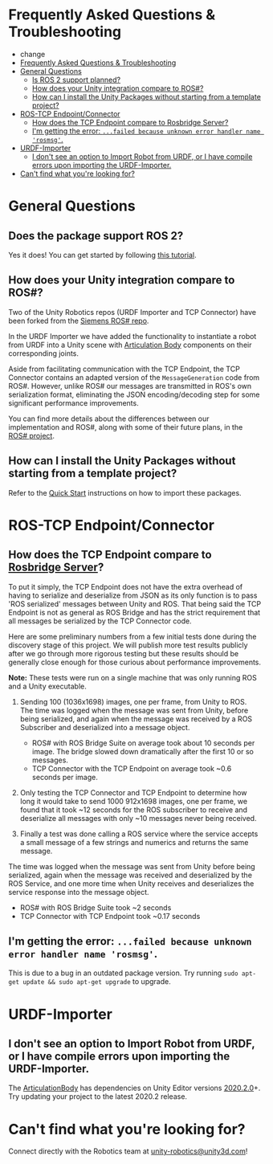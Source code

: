 # Frequently Asked Questions & Troubleshooting
- change
- [Frequently Asked Questions & Troubleshooting](#frequently-asked-questions--troubleshooting)
- [General Questions](#general-questions)
	- [Is ROS 2 support planned?](#is-ros-2-support-planned)
	- [How does your Unity integration compare to ROS#?](#how-does-your-unity-integration-compare-to-ros)
	- [How can I install the Unity Packages without starting from a template project?](#how-can-i-install-the-unity-packages-without-starting-from-a-template-project)
- [ROS-TCP Endpoint/Connector](#ros-tcp-endpointconnector)
	- [How does the TCP Endpoint compare to Rosbridge Server?](#how-does-the-tcp-endpoint-compare-to-rosbridge-server)
	- [I'm getting the error: `...failed because unknown error handler name 'rosmsg'`.](#im-getting-the-error-failed-because-unknown-error-handler-name-rosmsg)
- [URDF-Importer](#urdf-importer)
	- [I don't see an option to Import Robot from URDF, or I have compile errors upon importing the URDF-Importer.](#i-dont-see-an-option-to-import-robot-from-urdf-or-i-have-compile-errors-upon-importing-the-urdf-importer)
- [Can't find what you're looking for?](#cant-find-what-youre-looking-for)

# General Questions
Does the package support ROS 2?
---
Yes it does! You can get started by following [this tutorial](https://github.com/Unity-Technologies/Unity-Robotics-Hub/blob/main/tutorials/ros_unity_integration/publisher.md).

How does your Unity integration compare to ROS#?
---
Two of the Unity Robotics repos (URDF Importer and TCP Connector) have been forked from the [Siemens ROS# repo](https://github.com/siemens/ros-sharp).

In the URDF Importer we have added the functionality to instantiate a robot from URDF into a Unity scene with [Articulation Body](https://docs.unity3d.com/2020.2/Documentation/Manual/class-ArticulationBody.html) components on their corresponding joints.

Aside from facilitating communication with the TCP Endpoint, the TCP Connector contains an adapted version of the `MessageGeneration` code from ROS#. However, unlike ROS# our messages are transmitted in ROS's own serialization format, eliminating the JSON encoding/decoding step for some significant performance improvements.

You can find more details about the differences between our implementation and ROS#, along with some of their future plans, in the [ROS# project](https://github.com/siemens/ros-sharp/wiki/Ext_RosSharp_RoboticsHub#differences-between-unity-robotics-hub-and-ros).

How can I install the Unity Packages without starting from a template project?
---
Refer to the [Quick Start](tutorials/quick_setup.md) instructions on how to import these packages.


# ROS-TCP Endpoint/Connector

How does the TCP Endpoint compare to [Rosbridge Server](http://wiki.ros.org/rosbridge_server)?
---
To put it simply, the TCP Endpoint does not have the extra overhead of having to serialize and deserialize from JSON as its only function is to pass 'ROS serialized' messages between Unity and ROS. That being said the TCP Endpoint is not as general as ROS Bridge and has the strict requirement that all messages be serialized by the TCP Connector code.

Here are some preliminary numbers from a few initial tests done during the discovery stage of this project. We will publish more test results publicly after we go through more rigorous testing but these results should be generally close enough for those curious about performance improvements.

**Note:** These tests were run on a single machine that was only running ROS and a Unity executable.

1. Sending 100 (1036x1698) images, one per frame, from Unity to ROS. The time was logged when the message was sent from Unity, before being serialized, and again when the message was received by a ROS Subscriber and deserialized into a message object.

	- ROS# with ROS Bridge Suite on average took about 10 seconds per image. The bridge slowed down dramatically after the first 10 or so messages.
	- TCP Connector with the TCP Endpoint on average took ~0.6 seconds per image.

2. Only testing the TCP Connector and TCP Endpoint to determine how long it would take to send 1000  912x1698 images, one per frame, we found that it took ~12 seconds for the ROS subscriber to receive and deserialize all messages with only ~10 messages never being received.

3. Finally a test was done calling a ROS service where the service accepts a small message of a few strings and numerics and returns the same message.

The time was logged when the message was sent from Unity before being serialized, again when the message was received and deserialized by the ROS Service, and one more time when Unity receives and deserializes the service response into the message object.

- ROS# with ROS Bridge Suite took ~2 seconds
- TCP Connector with TCP Endpoint took ~0.17 seconds

I'm getting the error: `...failed because unknown error handler name 'rosmsg'`.
---
This is due to a bug in an outdated package version. Try running `sudo apt-get update && sudo apt-get upgrade` to upgrade.

# URDF-Importer

I don't see an option to Import Robot from URDF, or I have compile errors upon importing the URDF-Importer.
---
The [ArticulationBody](https://docs.unity3d.com/2020.2/Documentation/Manual/class-ArticulationBody.html) has dependencies on Unity Editor versions [2020.2.0](https://unity3d.com/unity/whats-new/2020.2.0)+. Try updating your project to the latest 2020.2 release.


# Can't find what you're looking for?
Connect directly with the Robotics team at [unity-robotics@unity3d.com](mailto:unity-robotics@unity3d.com)!
